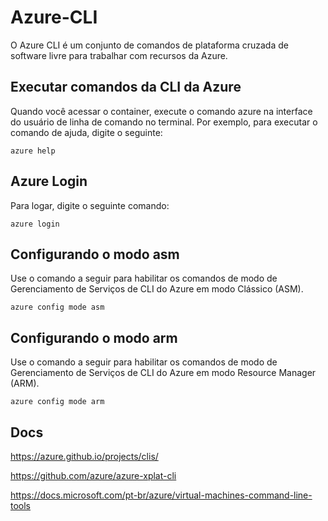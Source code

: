 # Azure-CLI
O Azure CLI é um conjunto de comandos de plataforma cruzada de software livre para trabalhar com recursos da Azure. 

## Executar comandos da CLI da Azure
Quando você acessar o container, execute o comando azure na interface do usuário de linha de comando no terminal. Por exemplo, para executar o comando de ajuda, digite o seguinte:
 
	azure help

## Azure Login
Para logar, digite o seguinte comando:

	azure login

## Configurando o modo asm
Use o comando a seguir para habilitar os comandos de modo de Gerenciamento de Serviços de CLI do Azure em modo Clássico (ASM).
	
	azure config mode asm

## Configurando o modo arm
Use o comando a seguir para habilitar os comandos de modo de Gerenciamento de Serviços de CLI do Azure em modo Resource Manager (ARM).
	
	azure config mode arm

## Docs
https://azure.github.io/projects/clis/

https://github.com/azure/azure-xplat-cli

https://docs.microsoft.com/pt-br/azure/virtual-machines-command-line-tools

